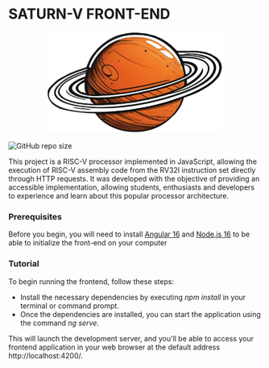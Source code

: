 # SATURN-V FRONT-END

<p align="center">
    <img src="src\assets\imgs\logos\saturn.png" alt="saturnv-logo" width="350" height="200">
</p>

![GitHub repo size](https://img.shields.io/github/repo-size/eduardoMichell/saturnv-front?label=Repo%20Size)

This project is a RISC-V processor implemented in JavaScript, allowing the execution of RISC-V assembly code from the RV32I instruction set directly through HTTP requests. It was developed with the objective of providing an accessible implementation, allowing students, enthusiasts and developers to experience and learn about this popular processor architecture.

### Prerequisites
Before you begin, you will need to install [Angular 16](https://angular.io/) and [Node.js 16](https://nodejs.org/en/) to be able to initialize the front-end on your computer

### Tutorial
To begin running the frontend, follow these steps:

- Install the necessary dependencies by executing *npm install* in your terminal or command prompt.
- Once the dependencies are installed, you can start the application using the command *ng serve*.

This will launch the development server, and you'll be able to access your frontend application in your web browser at the default address http://localhost:4200/.